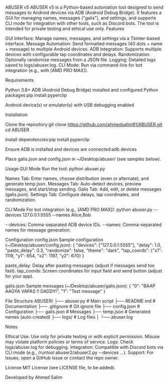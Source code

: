 ABUSER v5
ABUSER v5 is a Python-based automation tool designed to send messages to Android devices via ADB (Android Debug Bridge). It features a GUI for managing names, messages ("galis"), and settings, and supports CLI mode for integration with other tools, such as Discord bots. The tool is intended for private testing and ethical use only.
Features

GUI Interface: Manage names, messages, and settings via a Tkinter-based interface.
Message Automation: Send formatted messages (40 dots + name + message) to multiple Android devices.
ADB Integration: Supports multiple devices with configurable tap coordinates and delays.
Randomization: Optionally randomize messages from a JSON file.
Logging: Detailed logs saved to logs/abuser.log.
CLI Mode: Run via command-line for bot integration (e.g., with [AMD PRO MAX]).

Requirements

Python 3.8+
ADB (Android Debug Bridge) installed and configured
Python packages:pip install pyperclip


Android device(s) or emulator(s) with USB debugging enabled

Installation

Clone the repository:git clone https://github.com/ahmedsalim91/ABUSER.git
cd ABUSER


Install dependencies:pip install pyperclip


Ensure ADB is installed and devices are connected:adb devices


Place galis.json and config.json in ~/Desktop/abuser/ (see samples below).

Usage
GUI Mode
Run the tool:
python abuser.py


Names Tab: Enter names, choose distribution (even or alternate), and generate temp.json.
Messages Tab: Auto-detect devices, preview messages, and start/stop sending.
Galis Tab: Add, edit, or delete messages (galis.json).
Settings Tab: Configure delays, tap coordinates, and randomization.

CLI Mode
For bot integration (e.g., [AMD PRO MAX]):
python abuser.py --devices 127.0.0.1:5555 --names Alice,Bob


--devices: Comma-separated ADB device IDs.
--names: Comma-separated names for message generation.

Configuration
config.json
Sample configuration (~/Desktop/abuser/config.json):
{
    "devices": ["127.0.0.1:5555"],
    "delay": 1.0,
    "paste_delay": 0.3,
    "randomize": false,
    "theme": "dark",
    "tap_coords": {"x1": 1119, "y1": 654, "x2": 1197, "y2": 670}
}


paste_delay: Delay after pasting messages (adjust if messages send too fast).
tap_coords: Screen coordinates for input field and send button (adjust for your app).

galis.json
Sample messages (~/Desktop/abuser/galis.json):
{
    "0": "BAAP AAGYA VAPAS !! DADDY!",
    "1": "Test message"
}

File Structure
ABUSER/
├── abuser.py       # Main script
├── README.md       # Documentation
├── .gitignore      # Git ignore file
├── config.json     # Configuration
├── galis.json          # Messages
├── temp.json       # Generated names (auto-created)
├── logs/           # Log files
│   └── abuser.log

Notes

Ethical Use: Use only for private testing or with explicit permission. Misuse may violate platform policies or terms of service.
Logs: Check logs/abuser.log for debugging.
Integration: Compatible with Discord bots via CLI mode (e.g., /runtool abuser2/abuser2.py --devices ...).
Support: For issues, open a GitHub issue or contact the repo owner.

License
MIT License (see LICENSE file, to be added).

Developed by Ahmed Salim

